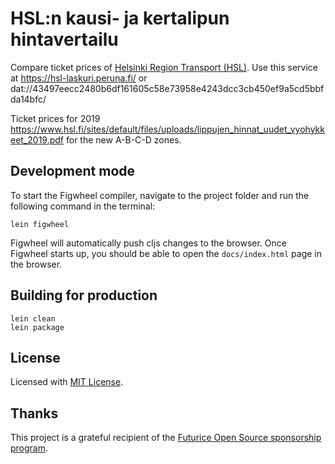 # HSL:n kausi- ja kertalipun hintavertailu

Compare ticket prices of [Helsinki Region Transport (HSL)](https://www.hsl.fi/en). Use this service at https://hsl-laskuri.peruna.fi/ or dat://43497eecc2480b6df161605c58e73958e4243dcc3cb450ef9a5cd5bbfda14bfc/

Ticket prices for 2019 https://www.hsl.fi/sites/default/files/uploads/lippujen_hinnat_uudet_vyohykkeet_2019.pdf for the new A-B-C-D zones.

## Development mode

To start the Figwheel compiler, navigate to the project folder and run the following command in the terminal:

```
lein figwheel
```

Figwheel will automatically push cljs changes to the browser.
Once Figwheel starts up, you should be able to open the `docs/index.html` page in the browser.


## Building for production

```
lein clean
lein package
```

## License

Licensed with [MIT License](LICENSE).

## Thanks

This project is a grateful recipient of the [Futurice Open Source sponsorship program](http://futurice.com/blog/sponsoring-free-time-open-source-activities?utm_source=github&utm_medium=spice).

